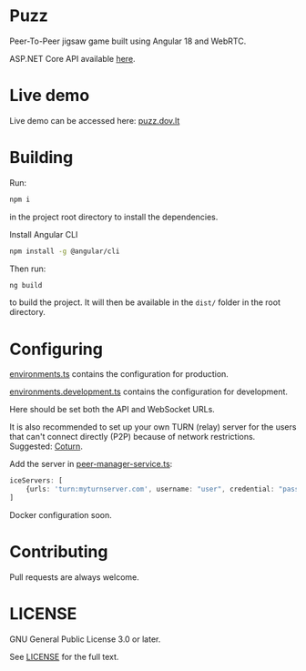 # Puzz

Peer-To-Peer jigsaw game built using Angular 18 and WebRTC.

ASP.NET Core API available [here](https://github.com/dov-vai/PuzzApi).

# Live demo

Live demo can be accessed here: [puzz.dov.lt](https://puzz.dov.lt)

# Building

Run:
```bash
npm i
```
in the project root directory to install the dependencies.


Install Angular CLI
```bash
npm install -g @angular/cli
```

Then run:
```bash
ng build
```
to build the project. It will then be available in the `dist/` folder in the root directory.


# Configuring

[environments.ts](src/environments/environment.ts) contains the configuration for production.

[environments.development.ts](src/environments/environment.development.ts) contains the configuration for development.

Here should be set both the API and WebSocket URLs.

It is also recommended to set up your own TURN (relay) server for the users
that can't connect directly (P2P) because of network restrictions. Suggested:
[Coturn](https://github.com/coturn/coturn). 

Add the server in [peer-manager-service.ts](src/app/services/peer-manager/peer-manager.service.ts):
```typescript
iceServers: [
    {urls: 'turn:myturnserver.com', username: "user", credential: "pass"}
]
```

Docker configuration soon.

# Contributing
Pull requests are always welcome.

# LICENSE

GNU General Public License 3.0 or later.

See [LICENSE](LICENSE) for the full text.
